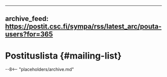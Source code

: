 
---
archive_feed: https://postit.csc.fi/sympa/rss/latest_arc/pouta-users?for=365
---

# Postituslista {#mailing-list}

--8<-- "placeholders/archive.md"
